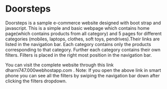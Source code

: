 # Doorsteps
Doorsteps is a sample e-commerce website designed with boot strap and javascript.
This is a simple and basic webpage which contains home page(which contains products from all category) and 5 pages for different categories (mobiles, laptops, clothes, soft toys, pendrives).Their links are listed in the navigation bar. 
Each category contains only the products corresponding to that category.
Further each category contains their own filters. Filters is placed in the right most position in the navigation bar.

You can visit the complete website through this link dharni747.000webhostapp.com .
Note: If you open the above link in smart phone you can see all the filters by swiping the navigation bar down after clicking the filters dropdown. 



